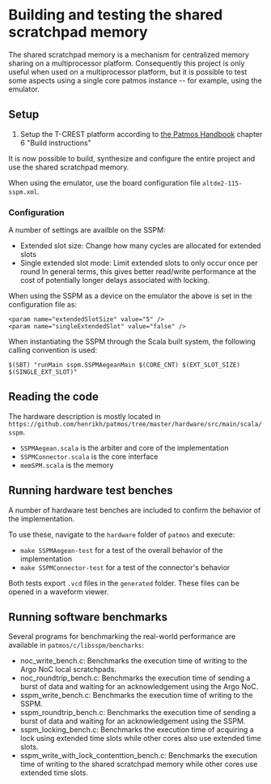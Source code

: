 Building and testing the shared scratchpad memory
=====================================

The shared scratchpad memory is a mechanism for centralized memory sharing on a multiprocessor platform.
Consequently this project is only useful when used on a multiprocessor platform, but it is possible to test some aspects using a single core patmos instance -- for example, using the emulator.

Setup
--------

 1. Setup the T-CREST platform according to [the Patmos Handbook] chapter 6 "Build instructions"

It is now possible to build, synthesize and configure the entire project and use the shared scratchpad memory.

When using the emulator, use the board configuration file `altde2-115-sspm.xml`.

### Configuration

A number of settings are availble on the SSPM:

 - Extended slot size: Change how many cycles are allocated for extended slots
 - Single extended slot mode: Limit extended slots to only occur once per round In general terms, this gives better read/write performance at the cost of potentially longer delays associated with locking.

When using the SSPM as a device on the emulator the above is set in the configuration file as:

    <param name="extendedSlotSize" value="5" />
    <param name="singleExtendedSlot" value="false" />

When instantiating the SSPM through the Scala built system, the following calling convention is used:

    $(SBT) "runMain sspm.SSPMAegeanMain $(CORE_CNT) $(EXT_SLOT_SIZE) $(SINGLE_EXT_SLOT)"

Reading the code
-------------------------

The hardware description is mostly located in `https://github.com/henrikh/patmos/tree/master/hardware/src/main/scala/sspm`.

 - `SSPMAegean.scala` is the arbiter and core of the implementation
 - `SSPMConnector.scala` is the core interface
 - `memSPM.scala` is the memory

Running hardware test benches
--------------------------------------------

A number of hardware test benches are included to confirm the behavior of the implementation.

To use these, navigate to the `hardware` folder of `patmos` and execute:

 - `make SSPMAegean-test` for a test of the overall behavior of the implementation
 - `make SSPMConnector-test` for a test of the connector's behavior

Both tests export `.vcd` files in the `generated` folder. These files can be opened in a waveform viewer.

Running software benchmarks
--------------------------------------------

Several programs for benchmarking the real-world performance are available in `patmos/c/libsspm/bencharks`:
* noc_write_bench.c: Benchmarks the execution time of writing to the Argo NoC local scratchpads.
* noc_roundtrip_bench.c: Benchmarks the execution time of sending a burst of data and waiting for an acknowledgement using the Argo NoC.
* sspm_write_bench.c: Benchmarks the execution time of writing to the SSPM.
* sspm_roundtrip_bench.c: Benchmarks the execution time of sending a burst of data and waiting for an acknowledgement using the SSPM.
* sspm_locking_bench.c: Benchmarks the execution time of acquiring a lock using extended time slots while other cores also use extended time slots.
* sspm_write_with_lock_contenttion_bench.c: Benchmarks the execution time of writing to the shared scratchpad memory while other cores use extended time slots.



[the Patmos Handbook]: http://patmos.compute.dtu.dk/patmos_handbook.pdf
